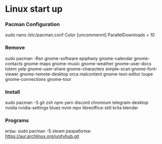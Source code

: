 # Linux start up
### Pacman Configuration
sudo nano /etc/pacman.conf
Color [uncommennt]
ParallelDownloads = 10
### Remove
sudo pacman -Rsn gnome-software epiphany gnome-calendar gnome-contacts gnome-maps gnome-music gnome-weather gnome-user-docs totem yelp gnome-user-share gnome-characters simple-scan gnome-font-viewer gnome-remote-desktop orca malcontent gnome-text-editor loupe gnome-connections gnome-tour

### Install
sudo pacman -S git zsh npm yarn discord chromium telegram-desktop nvidia nvidia-settings bluez nvim mpv libreoffice-still krita blender
### Programs

игры: sudo pacman -S steam
разработка: https://aur.archlinux.org/unityhub.git 

